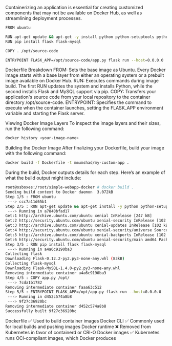 Containerizing an application is essential for creating customized components that may not be available on Docker Hub, as well as streamlining deployment processes.

```sh
FROM ubuntu

RUN apt-get update && apt-get -y install python python-setuptools python-dev
RUN pip install flask flask-mysql

COPY . /opt/source-code

ENTRYPOINT FLASK_APP=/opt/source-code/app.py flask run --host=0.0.0.0
```
Dockerfile Breakdown
FROM: Sets the base image as Ubuntu. Every Docker image starts with a base layer from either an operating system or a prebuilt image available on Docker Hub.
RUN: Executes commands during image build. The first RUN updates the system and installs Python, while the second installs Flask and MySQL support via pip.
COPY: Transfers your application's source code from your local repository to the container directory /opt/source-code.
ENTRYPOINT: Specifies the command to execute when the container launches, setting the FLASK_APP environment variable and starting the Flask server.

Viewing Docker Image Layers
To inspect the image layers and their sizes, run the following command:
```sh
docker history <your-image-name>
```

Building the Docker Image
After finalizing your Dockerfile, build your image with the following command:

```sh
docker build -f Dockerfile -t mmumshad/my-custom-app .
```
During the build, Docker outputs details for each step. Here’s an example of what the build output might include:
```sh
root@osboxes:/root/simple-webapp-docker # docker build .
Sending build context to Docker daemon  3.072kB
Step 1/5 : FROM ubuntu
 ---> ccc7a11d65b1
Step 2/5 : RUN apt-get update && apt-get install -y python python-setuptools python-dev
 ---> Running in a7840bfad17
Get:1 http://archive.ubuntu.com/ubuntu xenial InRelease [247 kB]
Get:2 http://security.ubuntu.com/ubuntu xenial-security InRelease [102 kB]
Get:3 http://archive.ubuntu.com/ubuntu xenial-updates InRelease [102 kB]
Get:4 http://security.ubuntu.com/ubuntu xenial-security/universe Sources [46.3 kB]
Get:5 http://archive.ubuntu.com/ubuntu xenial-backports InRelease [102 kB]
Get:6 http://security.ubuntu.com/ubuntu xenial-security/main amd64 Packages [440 kB]
Step 3/5 : RUN pip install flask flask-mysql
 ---> Running in a4a6c9190ba3
Collecting flask
Downloading Flask-0.12.2-py2.py3-none-any.whl (83kB)
Collecting flask-mysql
Downloading Flask-MySQL-1.4.0-py2.py3-none-any.whl
Removing intermediate container a4a6c9190ba3
Step 4/5 : COPY app.py /opt/
 ---> 7cda1b1782
Removing intermediate container faaa63c512
Step 5/5 : ENTRYPOINT FLASK_APP=/opt/app.py flask run --host=0.0.0.0
 ---> Running in d452c574a8b8
 ---> 9f27c36920bc
Removing intermediate container d452c574a8b8
Successfully built 9f27c36920bc
```

Dockerfile	✅	Used to build container images
Docker CLI	✅	Commonly used for local builds and pushing images
Docker runtime	❌	Removed from Kubernetes in favor of containerd or CRI-O
Docker images	✅	Kubernetes runs OCI-compliant images, which Docker produces